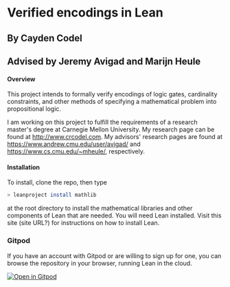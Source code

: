 # Verified encodings in Lean
## By Cayden Codel
## Advised by Jeremy Avigad and Marijn Heule

#### Overview
This project intends to formally verify encodings of logic gates, cardinality constraints, and other methods of specifying a mathematical problem into propositional logic.

I am working on this project to fulfill the requirements of a research master's degree at Carnegie Mellon University. My research page can be found at http://www.crcodel.com. My advisors' research pages are found at https://www.andrew.cmu.edu/user/avigad/ and https://www.cs.cmu.edu/~mheule/, respectively.

#### Installation
To install, clone the repo, then type
```bash
> leanproject install mathlib
```
at the root directory to install the mathematical libraries and other components of Lean that are needed. You will need Lean installed. Visit this site (site URL?) for instructions on how to install Lean.

### Gitpod
If you have an account with Gitpod or are willing to sign up for one, you can browse the repository in your browser,
running Lean in the cloud.

[![Open in Gitpod](https://gitpod.io/button/open-in-gitpod.svg)](https://gitpod.io/#https://github.com/ccodel/verified-encodings)

